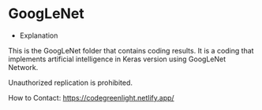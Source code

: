 # GoogLeNet

- Explanation

This is the GoogLeNet folder that contains coding results.
It is a coding that implements artificial intelligence in Keras version using GoogLeNet Network.

Unauthorized replication is prohibited.

How to Contact: https://codegreenlight.netlify.app/
